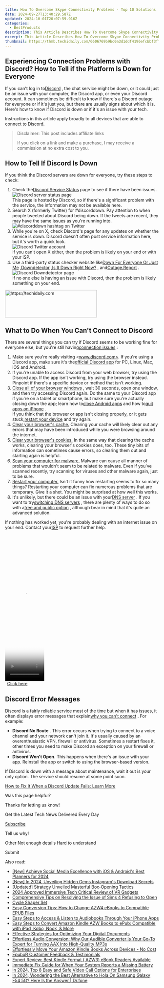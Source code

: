 ```yaml
---
title: How To Overcome Skype Connectivity Problems - Top 10 Solutions
date: 2024-09-27T13:40:29.587Z
updated: 2024-10-01T20:07:59.916Z
categories:
  - BestProducts
description: This Article Describes How To Overcome Skype Connectivity Problems - Top 10 Solutions
excerpt: This Article Describes How To Overcome Skype Connectivity Problems - Top 10 Solutions
thumbnail: https://thmb.techidaily.com/6606769b9bc0a3d1ddf4196efcbbf3ffe5de655763795273378c61959dacb46a.jpg
---
```


## Experiencing Connection Problems with Discord? How to Tell if the Platform Is Down for Everyone
 If you can't log in to[Discord](https://www.lifewire.com/discord-4174046) , the chat service might be down, or it could just be an issue with your computer, the Discord app, or even your Discord account. It can sometimes be difficult to know if there's a Discord outage for everyone or if it's just you, but there are usually signs about which it is. Here's how to know if Discord is down or if it's an issue with your tech.

 Instructions in this article apply broadly to all devices that are able to connect to Discord.

>  Disclaimer: This post includes affiliate links
>
>  If you click on a link and make a purchase, I may receive a commission at no extra cost to you.
>

## How to Tell If Discord Is Down

 If you think the Discord servers are down for everyone, try these steps to check:

1. Check the[Discord Service Status](https://status.discord.com) page to see if there have been issues.  
![Discord server status page](https://www.lifewire.com/thmb/yFSV49MklrykNCgZ93liSe1qZt0=/1500x0/filters:no_upscale():max_bytes(150000):strip_icc():format(webp)/is-discord-down-or-is-it-just-you-50256951-64f18a956bac488899f2b478d1c286a9.jpg)  
 This page is hosted by Discord, so if there's a significant problem with the service, the information may not be available here.
2. Search X (formerly Twitter) for #discorddown. Pay attention to when people tweeted about Discord being down. If the tweets are recent, they may have the same issues as you're running into.  
![#discorddown hashtag on Twitter](https://www.lifewire.com/thmb/VTkvVzzWtl2q1P78ZIep47rwOBo=/1500x0/filters:no_upscale():max_bytes(150000):strip_icc():format(webp)/is-discord-down-or-is-it-just-you-50256952-c360b9c4c6d64c2e8214179b37a1931a.jpg)
3. While you're on X, check Discord's page for any updates on whether the service is down. Discord doesn't often post service information here, but it's worth a quick look.  
![Discord Twitter account](https://www.lifewire.com/thmb/duH1jCzJjaIdBXNdYvzfWT2dzjk=/1500x0/filters:no_upscale():max_bytes(150000):strip_icc():format(webp)/is-discord-down-or-is-it-just-you-50256953-0ac75f448e784f739501c218e70589b5.jpg)  
 If you can't open X either, then the problem is likely on your end or with your ISP.
4. Use a third-party status checker website like[Down For Everyone Or Just Me](https://downforeveryoneorjustme.com/discord) ,[Downdetector](https://downdetector.com/status/discord/) ,[Is It Down Right Now?](https://www.isitdownrightnow.com/discord.com.html) , and[Outage.Report](https://outage.report/discord) .  
![Discord Downdetector page](https://www.lifewire.com/thmb/Dkbd1Gn7UxOCVbebPQPG9QuzVpQ=/1500x0/filters:no_upscale():max_bytes(150000):strip_icc():format(webp)/is-discord-down-or-is-it-just-you-50256954-e47fef8c259d4a9d805e652ae722fcbd.jpg)  
 If no one else is having an issue with Discord, then the problem is likely something on your end.

<!-- affiliate ads begin -->
<a href="https://aligracehair.sjv.io/c/5597632/1884017/19272" target="_top" id="1884017">
  <img src="//a.impactradius-go.com/display-ad/19272-1884017" border="0" alt="https://techidaily.com" width="300" height="90"/>
</a>
<img height="0" width="0" src="https://aligracehair.sjv.io/i/5597632/1884017/19272" style="position:absolute;visibility:hidden;" border="0" />
<!-- affiliate ads end -->

## What to Do When You Can't Connect to Discord

 There are several things you can try if Discord seems to be working fine for everyone else, but you're still having[connection issues](https://www.lifewire.com/fix-connection-issues-discord-5086484) :

1. Make sure you're really visiting <www.discord.com>. If you're using a Discord app, make sure it's the[official Discord app](https://discord.com/download) for PC, Linux, Mac, iOS and Android.
2. If you're unable to access Discord from your web browser, try using the Discord app. If the app isn't working, try using the browser instead. Pinpoint if there's a specific device or method that isn't working.
3. [Close all of your browser windows](https://www.lifewire.com/close-all-tabs-computer-android-browsers-4173831) , wait 30 seconds, open one window, and then try accessing Discord again. Do the same to your Discord app if you're on a tablet or smartphone, but make sure you're actually closing down the app; learn how to[close Android apps](https://www.lifewire.com/close-apps-on-android-4164116) and how to[quit apps on iPhone](https://www.lifewire.com/quit-apps-on-iphone-2000287) .  
 If you think that the browser or app isn't closing properly, or it gets stuck,[restart your device](https://www.lifewire.com/why-does-restarting-seem-to-fix-most-computer-problems-2624569) and try again.
4. [Clear your browser's cache.](https://www.lifewire.com/how-to-clear-cache-2617980) Clearing your cache will likely clear out any errors that may have been introduced while you were browsing around the internet.
5. [Clear your browser's cookies.](https://www.lifewire.com/how-to-delete-cookies-2617981) In the same way that clearing the cache works, clearing your browser's cookies does, too. These tiny bits of information can sometimes cause errors, so clearing them out and starting again is helpful.
6. [Scan your computer for malware.](https://www.lifewire.com/properly-scan-your-computer-for-viruses-and-other-malware-2624526) Malware can cause all manner of problems that wouldn't seem to be related to malware. Even if you've scanned recently, try scanning for viruses and other malware again, just to be sure.
7. [Restart your computer.](https://www.lifewire.com/how-to-reboot-a-computer-2624568) Isn't it funny how restarting seems to fix so many things? Restarting your computer can fix numerous problems that are temporary. Give it a shot. You might be surprised at how well this works.
8. It's unlikely, but there could be an issue with your[DNS server](https://www.lifewire.com/what-is-a-dns-server-2625854) . If you want to try[switching DNS servers](https://www.lifewire.com/how-to-change-dns-server-settings-2617979) , there are plenty of ways to do so with a[free and public option](https://www.lifewire.com/free-and-public-dns-servers-2626062) , although bear in mind that it's quite an advanced solution.

 If nothing has worked yet, you're probably dealing with an internet issue on your end. Contact your[ISP](https://www.lifewire.com/internet-service-provider-isp-2625924) to request further help.

<!-- affiliate ads begin -->
<span id="1993647">
					<video width="128" height="480" style="cursor:pointer"
           poster="//a.impactradius-go.com/display-clicktoplayimage/1993647.png"
           onclick="if(!this.playClicked){this.play();this.setAttribute('controls',true);this.playClicked=true;}">
	   <source src="//a.impactradius-go.com/display-ad/22993-1993647">
	   <img src="//a.impactradius-go.com/display-clicktoplayimage/1993647.png" style="border: none; height: 100%; width: 100%; object-fit: contain">
	</video>
	<div style="width:80px;text-align:center"><a href="javascript:window.open(decodeURIComponent('https%3A%2F%2Fhomestyler.sjv.io%2Fc%2F5597632%2F1993647%2F22993'), '_blank');void(0);">Click here</a></div>
</span>
<img height="0" width="0" src="https://imp.pxf.io/i/5597632/1993647/22993" style="position:absolute;visibility:hidden;" border="0" />
<!-- affiliate ads end -->

## Discord Error Messages

 Discord is a fairly reliable service most of the time but when it has issues, it often displays error messages that explain[why you can't connect](https://www.lifewire.com/fix-it-when-discord-wont-open-5076489) . For example:

* **Discord No Route** . This error occurs when trying to connect to a voice channel and your network can't join it. It's usually caused by an overenthusiastic VPN, firewall or antivirus. Sometimes a restart fixes it, other times you need to make Discord an exception on your firewall or antivirus.
* **Discord Won't Open.** This happens when there's an issue with your app. Reinstall the app or switch to using the browser-based version.

 If Discord is down with a message about maintenance, wait it out is your only option. The service should resume at some point soon.

[How to Fix It When a Discord Update Fails: Learn More](https://www.lifewire.com/fix-failed-discord-update-5080924)

Was this page helpful?

Thanks for letting us know!

 Get the Latest Tech News Delivered Every Day

[Subscribe](https://www.lifewire.com/#)

Tell us why!

 Other  Not enough details  Hard to understand

 Submit

<ins class="adsbygoogle"
     style="display:block"
     data-ad-format="autorelaxed"
     data-ad-client="ca-pub-7571918770474297"
     data-ad-slot="1223367746"></ins>

<ins class="adsbygoogle"
     style="display:block"
     data-ad-client="ca-pub-7571918770474297"
     data-ad-slot="8358498916"
     data-ad-format="auto"
     data-full-width-responsive="true"></ins>

<span class="atpl-alsoreadstyle">Also read:</span>
<div><ul>
<li><a href="https://instagram-video-recordings.techidaily.com/new-achieve-social-media-excellence-with-ios-and-androids-best-planners-for-2024/"><u>[New] Achieve Social Media Excellence with iOS & Android's Best Planners for 2024</u></a></li>
<li><a href="https://instagram-video-files.techidaily.com/new-in-2024-unveiling-hidden-gems-instagrams-download-secrets/"><u>[New] In 2024, Unveiling Hidden Gems Instagram's Download Secrets</u></a></li>
<li><a href="https://article-posts.techidaily.com/updated-strategy-unveiled-masterful-box-opening-tactics/"><u>[Updated] Strategy Unveiled Masterful Box-Opening Tactics</u></a></li>
<li><a href="https://some-knowledge.techidaily.com/2024-approved-immersive-tech-critical-review-of-vr-gadgets/"><u>2024 Approved Immersive Tech Critical Review of VR Gadgets</u></a></li>
<li><a href="https://common-error.techidaily.com/comprehensive-tips-on-resolving-the-issue-of-sims-4-refusing-to-open/"><u>Comprehensive Tips on Resolving the Issue of Sims 4 Refusing to Open</u></a></li>
<li><a href="https://extra-lessons.techidaily.com/cycle-shaper-set/"><u>Cycle Shaper Set</u></a></li>
<li><a href="https://tech-renaissance.techidaily.com/easy-conversion-tips-how-to-change-azw4-ebooks-to-compatible-epub-files/"><u>Easy Conversion Tips: How to Change AZW4 eBooks to Compatible EPUB Files</u></a></li>
<li><a href="https://tech-renaissance.techidaily.com/easy-steps-to-access-and-listen-to-audiobooks-through-your-iphone-apps/"><u>Easy Steps to Access & Listen to Audiobooks Through Your iPhone Apps</u></a></li>
<li><a href="https://tech-renaissance.techidaily.com/easy-steps-to-convert-amazon-kindle-azw-books-to-epub-compatible-with-ipad-kobo-nook-and-more/"><u>Easy Steps to Convert Amazon Kindle AZW Books to ePub: Compatible with iPad, Kobo, Nook, & More</u></a></li>
<li><a href="https://tech-renaissance.techidaily.com/effective-strategies-for-optimizing-your-digital-documents/"><u>Effective Strategies for Optimizing Your Digital Documents</u></a></li>
<li><a href="https://tech-renaissance.techidaily.com/effortless-audio-conversion-why-our-audible-converter-is-your-go-to-expert-for-turning-aax-into-high-quality-mp3s/"><u>Effortless Audio Conversion: Why Our Audible Converter Is Your Go-To Expert for Turning AAX Into High-Quality MP3s</u></a></li>
<li><a href="https://tech-renaissance.techidaily.com/effortlessly-move-your-amazon-kindle-books-across-devices-no-cost/"><u>Effortlessly Move Your Amazon Kindle Books Across Devices - No Cost</u></a></li>
<li><a href="https://tech-renaissance.techidaily.com/epubor-customer-feedback-and-testimonials/"><u>EpuboR Customer Feedback & Testimonials</u></a></li>
<li><a href="https://tech-renaissance.techidaily.com/expert-review-best-kindle-format-azw3-ebook-readers-available/"><u>Expert Review: Best Kindle Format (.AZW3) eBook Readers Available</u></a></li>
<li><a href="https://win-howtos.techidaily.com/immediate-fix-guide-for-when-your-system-reports-a-missing-battery/"><u>Immediate Fix Guide for When Your System Reports a Missing Battery</u></a></li>
<li><a href="https://screen-video-capture.techidaily.com/in-2024-top-8-easy-and-safe-video-call-options-for-enterprises/"><u>In 2024, Top 8 Easy and Safe Video Call Options for Enterprises</u></a></li>
<li><a href="https://phone-solutions.techidaily.com/in-2024-wondering-the-best-alternative-to-hola-on-samsung-galaxy-f54-5g-here-is-the-answer-drfone-by-drfone-virtual-android/"><u>In 2024, Wondering the Best Alternative to Hola On Samsung Galaxy F54 5G? Here Is the Answer | Dr.fone</u></a></li>
</ul></div>

